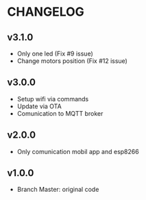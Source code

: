 # CHANGELOG

## v3.1.0
- Only one led (Fix #9 issue)
- Change motors position (Fix #12 issue)

## v3.0.0
- Setup wifi via commands
- Update via OTA
- Comunication to MQTT broker

## v2.0.0
- Only comunication mobil app and esp8266

## v1.0.0
- Branch Master: original code
